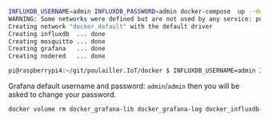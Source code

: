 ```bash
INFLUXDB_USERNAME=admin INFLUXDB_PASSWORD=admin docker-compose  up --detach
WARNING: Some networks were defined but are not used by any service: poulailler
Creating network "docker_default" with the default driver
Creating influxdb  ... done
Creating mosquitto ... done
Creating grafana   ... done
Creating nodered   ... done
```

```bash
pi@raspberrypi4:~/git/poulailler.IoT/docker $ INFLUXDB_USERNAME=admin INFLUXDB_PASSWORD=admin docker-compose  run influxdb  /init-influxdb.sh
```

Grafana default username and password: `admin`/`admin` then you will be asked to change your password.


```bash
docker volume rm docker_grafana-lib docker_grafana-log docker_influxdb-lib
```
